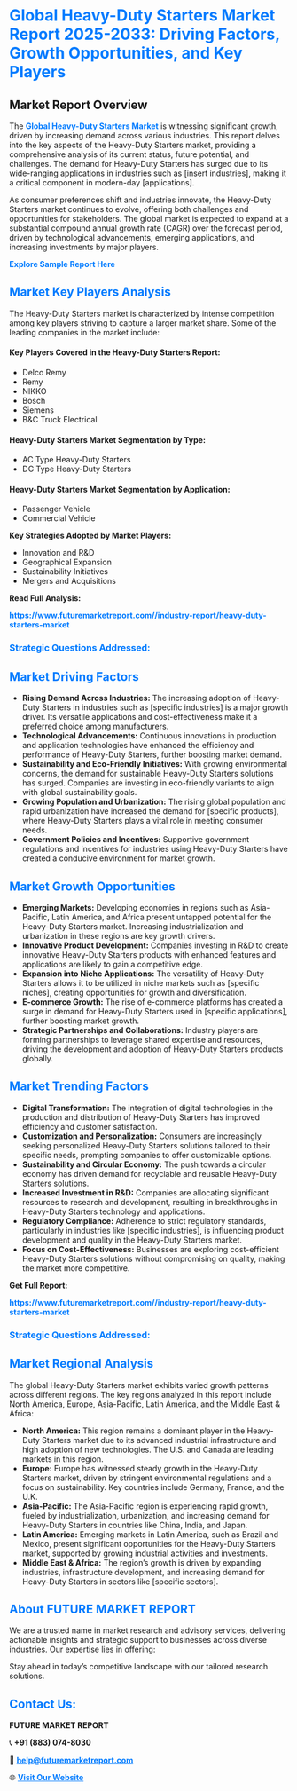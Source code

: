 <h1 style="color: #007BFF;">Global Heavy-Duty Starters Market Report 2025-2033: Driving Factors, Growth Opportunities, and Key Players</h1>

<section id="overview">
<h2>Market Report Overview</h2>
<p>The <a href="https://www.futuremarketreport.com//industry-report/heavy-duty-starters-market" style="color: #007BFF; text-decoration: none;"><strong>Global Heavy-Duty Starters Market</strong></a> is witnessing significant growth, driven by increasing demand across various industries. This report delves into the key aspects of the Heavy-Duty Starters market, providing a comprehensive analysis of its current status, future potential, and challenges. The demand for Heavy-Duty Starters has surged due to its wide-ranging applications in industries such as [insert industries], making it a critical component in modern-day [applications].</p>
<p>As consumer preferences shift and industries innovate, the Heavy-Duty Starters market continues to evolve, offering both challenges and opportunities for stakeholders. The global market is expected to expand at a substantial compound annual growth rate (CAGR) over the forecast period, driven by technological advancements, emerging applications, and increasing investments by major players.</p>
</section>

<section id="overview">
<p><a href="https://www.futuremarketreport.com//request-sample/reportId=88141" style="color: #007BFF; text-decoration: none;"><strong>Explore Sample Report Here</strong></a></p>
</section>

<section id="key-players">
<h2 style="color: #007BFF;">Market Key Players Analysis</h2>
<p>The Heavy-Duty Starters market is characterized by intense competition among key players striving to capture a larger market share. Some of the leading companies in the market include:</p>
<h4>Key Players Covered in the Heavy-Duty Starters Report:</h4>
<ul><li>Delco Remy</li><li>Remy</li><li>NIKKO</li><li>Bosch</li><li>Siemens</li><li>B&amp;C Truck Electrical</li></ul>
<h4>Heavy-Duty Starters Market Segmentation by Type:</h4>
<ul><li>AC Type Heavy-Duty Starters</li><li>DC Type Heavy-Duty Starters</li></ul>

<h4>Heavy-Duty Starters Market Segmentation by Application:</h4>
<ul><li>Passenger Vehicle</li><li>Commercial Vehicle</li></ul>
<p><strong>Key Strategies Adopted by Market Players:</strong></p>
<ul>
<li>Innovation and R&D</li>
<li>Geographical Expansion</li>
<li>Sustainability Initiatives</li>
<li>Mergers and Acquisitions</li>
</ul>
</section>

<section>
<p><strong>Read Full Analysis: </strong></p><a href="https://www.futuremarketreport.com//industry-report/heavy-duty-starters-market" style="color: #007BFF; text-decoration: none;"><strong>https://www.futuremarketreport.com//industry-report/heavy-duty-starters-market</strong></a>
<h3 style="color: #007BFF;">Strategic Questions Addressed:</h3>
</section>

<section id="driving-factors">
<h2 style="color: #007BFF;">Market Driving Factors</h2>
<ul>
<li><strong>Rising Demand Across Industries:</strong> The increasing adoption of Heavy-Duty Starters in industries such as [specific industries] is a major growth driver. Its versatile applications and cost-effectiveness make it a preferred choice among manufacturers.</li>
<li><strong>Technological Advancements:</strong> Continuous innovations in production and application technologies have enhanced the efficiency and performance of Heavy-Duty Starters, further boosting market demand.</li>
<li><strong>Sustainability and Eco-Friendly Initiatives:</strong> With growing environmental concerns, the demand for sustainable Heavy-Duty Starters solutions has surged. Companies are investing in eco-friendly variants to align with global sustainability goals.</li>
<li><strong>Growing Population and Urbanization:</strong> The rising global population and rapid urbanization have increased the demand for [specific products], where Heavy-Duty Starters plays a vital role in meeting consumer needs.</li>
<li><strong>Government Policies and Incentives:</strong> Supportive government regulations and incentives for industries using Heavy-Duty Starters have created a conducive environment for market growth.</li>
</ul>
</section>

<section id="growth-opportunities">
<h2 style="color: #007BFF;">Market Growth Opportunities</h2>
<ul>
<li><strong>Emerging Markets:</strong> Developing economies in regions such as Asia-Pacific, Latin America, and Africa present untapped potential for the Heavy-Duty Starters market. Increasing industrialization and urbanization in these regions are key growth drivers.</li>
<li><strong>Innovative Product Development:</strong> Companies investing in R&D to create innovative Heavy-Duty Starters products with enhanced features and applications are likely to gain a competitive edge.</li>
<li><strong>Expansion into Niche Applications:</strong> The versatility of Heavy-Duty Starters allows it to be utilized in niche markets such as [specific niches], creating opportunities for growth and diversification.</li>
<li><strong>E-commerce Growth:</strong> The rise of e-commerce platforms has created a surge in demand for Heavy-Duty Starters used in [specific applications], further boosting market growth.</li>
<li><strong>Strategic Partnerships and Collaborations:</strong> Industry players are forming partnerships to leverage shared expertise and resources, driving the development and adoption of Heavy-Duty Starters products globally.</li>
</ul>
</section>

<section id="trending-factors">
<h2 style="color: #007BFF;">Market Trending Factors</h2>
<ul>
<li><strong>Digital Transformation:</strong> The integration of digital technologies in the production and distribution of Heavy-Duty Starters has improved efficiency and customer satisfaction.</li>
<li><strong>Customization and Personalization:</strong> Consumers are increasingly seeking personalized Heavy-Duty Starters solutions tailored to their specific needs, prompting companies to offer customizable options.</li>
<li><strong>Sustainability and Circular Economy:</strong> The push towards a circular economy has driven demand for recyclable and reusable Heavy-Duty Starters solutions.</li>
<li><strong>Increased Investment in R&D:</strong> Companies are allocating significant resources to research and development, resulting in breakthroughs in Heavy-Duty Starters technology and applications.</li>
<li><strong>Regulatory Compliance:</strong> Adherence to strict regulatory standards, particularly in industries like [specific industries], is influencing product development and quality in the Heavy-Duty Starters market.</li>
<li><strong>Focus on Cost-Effectiveness:</strong> Businesses are exploring cost-efficient Heavy-Duty Starters solutions without compromising on quality, making the market more competitive.</li>
</ul>
</section>

<section>
<p><strong>Get Full Report: </strong></p><a href="https://www.futuremarketreport.com//industry-report/heavy-duty-starters-market" style="color: #007BFF; text-decoration: none;"><strong>https://www.futuremarketreport.com//industry-report/heavy-duty-starters-market</strong></a>
<h3 style="color: #007BFF;">Strategic Questions Addressed:</h3>
</section>


<section id="regional-analysis">
<h2 style="color: #007BFF;">Market Regional Analysis</h2>
<p>The global Heavy-Duty Starters market exhibits varied growth patterns across different regions. The key regions analyzed in this report include North America, Europe, Asia-Pacific, Latin America, and the Middle East & Africa:</p>
<ul>
<li><strong>North America:</strong> This region remains a dominant player in the Heavy-Duty Starters market due to its advanced industrial infrastructure and high adoption of new technologies. The U.S. and Canada are leading markets in this region.</li>
<li><strong>Europe:</strong> Europe has witnessed steady growth in the Heavy-Duty Starters market, driven by stringent environmental regulations and a focus on sustainability. Key countries include Germany, France, and the U.K.</li>
<li><strong>Asia-Pacific:</strong> The Asia-Pacific region is experiencing rapid growth, fueled by industrialization, urbanization, and increasing demand for Heavy-Duty Starters in countries like China, India, and Japan.</li>
<li><strong>Latin America:</strong> Emerging markets in Latin America, such as Brazil and Mexico, present significant opportunities for the Heavy-Duty Starters market, supported by growing industrial activities and investments.</li>
<li><strong>Middle East & Africa:</strong> The region’s growth is driven by expanding industries, infrastructure development, and increasing demand for Heavy-Duty Starters in sectors like [specific sectors].</li>
</ul>
</section>

<footer>
<h2 style="color: #007BFF;">About FUTURE MARKET REPORT</h2>
<p>We are a trusted name in market research and advisory services, delivering actionable insights and strategic support to businesses across diverse industries. Our expertise lies in offering:</p>

<p>Stay ahead in today’s competitive landscape with our tailored research solutions.</p>

<h2 style="color: #007BFF;">Contact Us:</h2>
<p><strong>FUTURE MARKET REPORT</strong></p>
<p>📞 <strong>+91 (883) 074-8030</strong></p>
<p>📧 <strong><a href="mailto:help@futuremarketreport.com" style="color: #007BFF;">help@futuremarketreport.com</a></strong></p>
<p>🌐 <strong><a href="https://www.futuremarketreport.com/" style="color: #007BFF;">Visit Our Website</a></strong></p>
</footer>